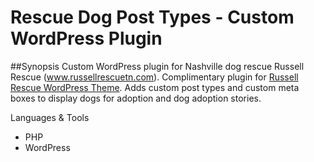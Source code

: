 Rescue Dog Post Types - Custom WordPress Plugin 
=======

##Synopsis 
Custom WordPress plugin for Nashville dog rescue Russell Rescue (www.russellrescuetn.com). Complimentary plugin for [Russell Rescue WordPress Theme](https://github.com/beck410/russell_rescue_theme). Adds custom post types and custom meta boxes to display dogs for adoption and dog adoption stories. 

Languages & Tools 

- PHP
- WordPress

